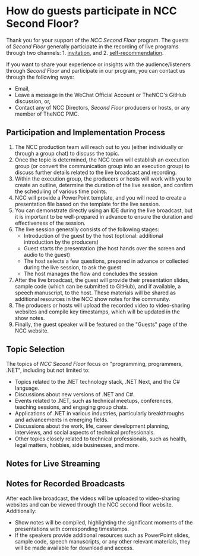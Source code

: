 # How do guests participate in NCC Second Floor?

Thank you for your support of the *NCC Second Floor* program. The guests of *Second Floor* generally participate in the recording of live programs through two channels: 1. <u>invitation</u>, and 2. <u>self-recommendation</u>.

If you want to share your experience or insights with the audience/listeners through *Second Floor* and participate in our program, you can contact us through the following ways:

- Email,
- Leave a message in the WeChat Official Account or TheNCC's GitHub discussion, or,
- Contact any of NCC Directors, *Second Floor* producers or hosts, or any member of TheNCC PMC.

## Participation and Implementation Process

1. The NCC production team will reach out to you (either individually or through a group chat) to discuss the topic.
2. Once the topic is determined, the NCC team will establish an execution group (or convert the communication group into an execution group) to discuss further details related to the live broadcast and recording.
3. Within the execution group, the producers or hosts will work with you to create an outline, determine the duration of the live session, and confirm the scheduling of various time points.
4. NCC will provide a PowerPoint template, and you will need to create a presentation file based on the template for the live session.
5. You can demonstrate directly using an IDE during the live broadcast, but it is important to be well-prepared in advance to ensure the duration and effectiveness of the session.
6. The live session generally consists of the following stages:
    - Introduction of the guest by the host (optional: additional introduction by the producers)
    - Guest starts the presentation (the host hands over the screen and audio to the guest)
    - The host selects a few questions, prepared in advance or collected during the live session, to ask the guest
    - The host manages the flow and concludes the session
7. After the live broadcast, the guest will provide their presentation slides, sample code (which can be submitted to GitHub), and if available, a speech manuscript, to the host. These materials will be shared as additional resources in the NCC show notes for the community.
8. The producers or hosts will upload the recorded video to video-sharing websites and compile key timestamps, which will be updated in the show notes.
9. Finally, the guest speaker will be featured on the "Guests" page of the NCC website.

## Topic Selection

The topics of _NCC Second Floor_ focus on "programming, programmers, .NET", including but not limited to:

* Topics related to the .NET technology stack, .NET Next, and the C# language.
* Discussions about new versions of .NET and C#.
* Events related to .NET, such as technical meetups, conferences, teaching sessions, and engaging group chats.
* Applications of .NET in various industries, particularly breakthroughs and advancements in emerging fields.
* Discussions about the work, life, career development planning, interviews, and social aspects of technical professionals.
* Other topics closely related to technical professionals, such as health, legal matters, hobbies, side businesses, and more.

## Notes for Live Streaming



## Notes for Recorded Broadcasts

After each live broadcast, the videos will be uploaded to video-sharing websites and can be viewed through the NCC second floor website. Additionally:

- Show notes will be compiled, highlighting the significant moments of the presentations with corresponding timestamps.
- If the speakers provide additional resources such as PowerPoint slides, sample code, speech manuscripts, or any other relevant materials, they will be made available for download and access.
